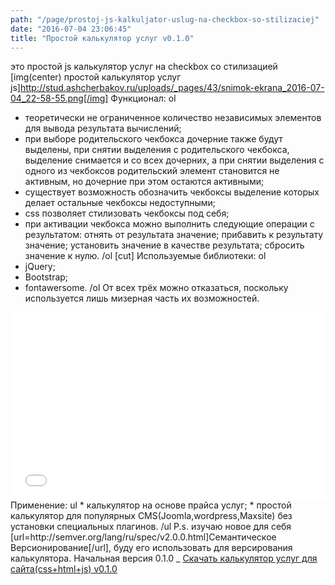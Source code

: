 ```yaml
---
path: "/page/prostoj-js-kalkuljator-uslug-na-checkbox-so-stilizaciej"
date: "2016-07-04 23:06:45"
title: "Простой калькулятор услуг v0.1.0"
---
```

это простой js калькулятор услуг на checkbox со стилизацией
[img(center) простой калькулятор услуг js]http://stud.ashcherbakov.ru/uploads/_pages/43/snimok-ekrana_2016-07-04_22-58-55.png[/img]
Функционал:
ol
* теоретически не ограниченное количество независимых элементов для вывода результата вычислений;
* при выборе родительского чекбокса дочерние также будут выделены, при снятии выделения с родительского чекбокса, выделение снимается и со всех дочерних, а при снятии выделения с одного из чекбоксов родительский элемент становится не активным, но дочерние при этом остаются активными;
* существует возможность обозначить чекбоксы выделение которых делает остальные чекбоксы недоступными;
* css позволяет стилизовать чекбоксы под себя;
* при активации чекбокса можно выполнить следующие операции с результатом: отнять от результата значение; прибавить к результату значение; установить значение в качестве результата; сбросить значение к нулю.
/ol
[cut]
Используемые библиотеки:
ol
* jQuery;
* Bootstrap;
* fontawersome.
/ol
От всех трёх можно отказаться, поскольку используется лишь мизерная часть их возможностей.
<iframe width="100%" height="300" src="//jsfiddle.net/Quncore/28k40yws/embedded/" allowfullscreen="allowfullscreen" frameborder="0"></iframe>
Применение:
ul
* калькулятор на основе прайса услуг;
* простой калькулятор для популярных CMS(Joomla,wordpress,Maxsite) без установки специальных плагинов.
/ul
P.s. изучаю новое для себя [url=http://semver.org/lang/ru/spec/v2.0.0.html]Семантическое Версионирование[/url], буду его использовать для версирования калькулятора. Начальная версия 0.1.0
_ <a href="http://stud.ashcherbakov.ru/uploads/_pages/43/calculator0.1.1.zip" type="button" class="button i-download bg-green500">Скачать калькулятор услуг для сайта(css+html+js) v0.1.0</a>